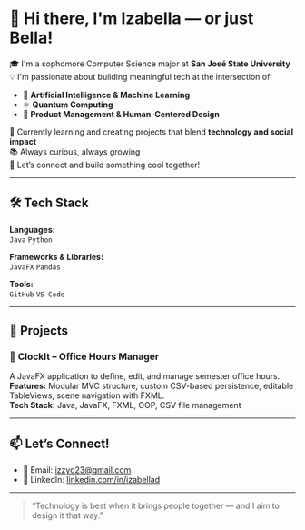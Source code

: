 # 👋 Hi there, I'm Izabella — or just Bella!

🎓 I'm a sophomore Computer Science major at **San José State University**  
💡 I'm passionate about building meaningful tech at the intersection of:

- 🤖 **Artificial Intelligence & Machine Learning**
- ⚛️ **Quantum Computing**
- 🎯 **Product Management & Human-Centered Design**

🌱 Currently learning and creating projects that blend **technology and social impact**  
📚 Always curious, always growing  
🤝 Let’s connect and build something cool together!

---

## 🛠 Tech Stack

**Languages:**  
`Java` `Python`

**Frameworks & Libraries:**  
`JavaFX` `Pandas`

**Tools:**  
`GitHub` `VS Code` 


---

## 🚀 Projects

### 🔐 **ClockIt – Office Hours Manager**
A JavaFX application to define, edit, and manage semester office hours.  
**Features:** Modular MVC structure, custom CSV-based persistence, editable TableViews, scene navigation with FXML.  
**Tech Stack:** Java, JavaFX, FXML, OOP, CSV file management  

---

## 📫 Let’s Connect!

- 📧 Email: [izzyd23@gmail.com](mailto:izzyd23@gmail.com)  
- 💼 LinkedIn: [linkedin.com/in/izabellad](https://linkedin.com/in/izabellad)  

---

> “Technology is best when it brings people together — and I aim to design it that way.”
